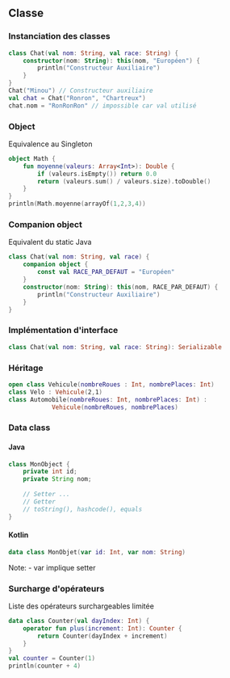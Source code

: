 ## Classe


### Instanciation des classes
```kotlin
class Chat(val nom: String, val race: String) {
    constructor(nom: String): this(nom, "Européen") {
        println("Constructeur Auxiliaire")
    }
}
Chat("Minou") // Constructeur auxiliaire
val chat = Chat("Ronron", "Chartreux")
chat.nom = "RonRonRon" // impossible car val utilisé
```


### Object
Equivalence au Singleton
```kotlin
object Math {
    fun moyenne(valeurs: Array<Int>): Double {
        if (valeurs.isEmpty()) return 0.0
        return (valeurs.sum() / valeurs.size).toDouble()
    }
}
println(Math.moyenne(arrayOf(1,2,3,4))
```


### Companion object
Equivalent du static Java
```kotlin
class Chat(val nom: String, val race) {
    companion object {
        const val RACE_PAR_DEFAUT = "Européen" 
    }
    constructor(nom: String): this(nom, RACE_PAR_DEFAUT) {
        println("Constructeur Auxiliaire")
    }
}
```


### Implémentation d'interface
```kotlin
class Chat(val nom: String, val race: String): Serializable
```


### Héritage
```kotlin
open class Vehicule(nombreRoues : Int, nombrePlaces: Int)
class Velo : Vehicule(2,1)
class Automobile(nombreRoues: Int, nombrePlaces: Int) : 
            Vehicule(nombreRoues, nombrePlaces)
```


### Data class
#### Java
```java
class MonObject {
    private int id;
    private String nom;
    
    // Setter ... 
    // Getter
    // toString(), hashcode(), equals
}
```
#### Kotlin
```kotlin
data class MonObjet(var id: Int, var nom: String)
```

Note: - var implique setter 


### Surcharge d'opérateurs
Liste des opérateurs surchargeables limitée
```kotlin
data class Counter(val dayIndex: Int) {
    operator fun plus(increment: Int): Counter {
        return Counter(dayIndex + increment)
    }
}
val counter = Counter(1)
println(counter + 4)
```